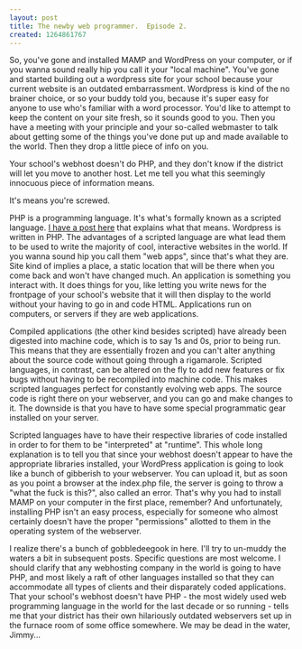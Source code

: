 ```yaml
--- 
layout: post
title: The newby web programmer.  Episode 2.
created: 1264861767
---
```

<p>So, you've gone and installed MAMP and WordPress on your computer, or if you wanna sound really hip you call it your "local machine".  You've gone and started building out a wordpress site for your school because your current website is an outdated embarrassment.  Wordpress is kind of the no brainer choice, or so your buddy told you, because it's super easy for anyone to use who's familiar with a word processor.  You'd like to attempt to keep the content on your site fresh, so it sounds good to you.  Then you have a meeting with your principle and your so-called webmaster to talk about getting some of the things you've done put up and made available to the world.  Then they drop a little piece of info on you.</p>

<p>Your school's webhost doesn't do PHP, and they don't know if the district will let you move to another host.  Let me tell you what this seemingly innocuous piece of information means.</p>

<p>It's means you're screwed.</p>

<p>PHP is a programming language.  It's what's formally known as a scripted language.  <a href="http://ignoredbydinosaurs.com/2009/03/chapter1b/">I have a post here</a> that explains what that means.  Wordpress is written in PHP.  The advantages of a scripted language are what lead them to be used to write the majority of cool, interactive websites in the world.  If you wanna sound hip you call them "web apps", since that's what they are.  Site kind of implies a place, a static location that will be there when you come back and won't have changed much.  An application is something you interact with.  It does things for you, like letting you write news for the frontpage of your school's website that it will then display to the world without your having to go in and code HTML.  Applications run on computers, or servers if they are web applications.</p>

<p>Compiled applications (the other kind besides scripted) have already been digested into machine code, which is to say 1s and 0s, prior to being run.  This means that they are essentially frozen and you can't alter anything about the source code without going through a rigamarole.  Scripted languages, in contrast, can be altered on the fly to add new features or fix bugs without having to be recompiled into machine code.  This makes scripted languages perfect for constantly evolving web apps.  The source code is right there on your webserver, and you can go and make changes to it.  The downside is that you have to have some special programmatic gear installed on your server.</p>

<p>Scripted languages have to have their respective libraries of code installed in order to for them to be "interpreted" at "runtime".  This whole long explanation is to tell you that since your webhost doesn't appear to have the appropriate libraries installed, your WordPress application is going to look like a bunch of gibberish to your webserver.  You can upload it, but as soon as you point a browser at the index.php file, the server is going to throw a "what the fuck is this?", also called an error.  That's why you had to install MAMP on your computer in the first place, remember?  And unfortunately, installing PHP isn't an easy process, especially for someone who almost certainly doesn't have the proper "permissions" allotted to them in the operating system of the webserver.</p>

<p>I realize there's a bunch of gobbledeegook in here.  I'll try to un-muddy the waters a bit in subsequent posts.  Specific questions are most welcome.  I should clarify that any webhosting company in the world is going to have PHP, and most likely a raft of other languages installed so that they can accommodate all types of clients and their disparately coded applications.  That your school's webhost doesn't have PHP - the most widely used web programming language in the world for the last decade or so running - tells me that your district has their own hilariously outdated webservers set up in the furnace room of some office somewhere.  We may be dead in the water, Jimmy...</p>
